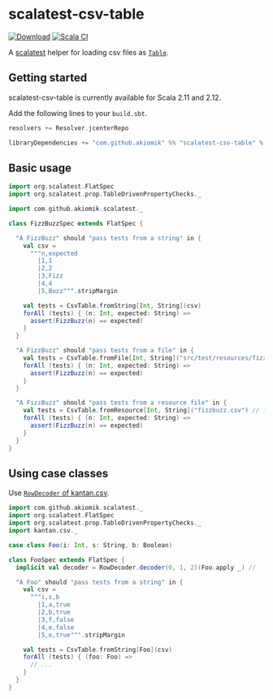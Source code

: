 scalatest-csv-table
===================
[![Download](https://api.bintray.com/packages/akiomik/maven/scalatest-csv-table/images/download.svg)](https://bintray.com/akiomik/maven/scalatest-csv-table/_latestVersion)
[![Scala CI](https://github.com/akiomik/scalatest-csv-table/workflows/Scala%20CI/badge.svg)](https://github.com/akiomik/scalatest-csv-table/actions?query=workflow%3A%22Scala+CI%22)

A [scalatest](http://www.scalatest.org/) helper for loading csv files as [`Table`](http://www.scalatest.org/user_guide/table_driven_property_checks).

## Getting started

scalatest-csv-table is currently available for Scala 2.11 and 2.12.

Add the following lines to your `build.sbt`.

```scala
resolvers += Resolver.jcenterRepo

libraryDependencies += "com.github.akiomik" %% "scalatest-csv-table" % "1.0.1" % Test
```

## Basic usage

```scala
import org.scalatest.FlatSpec
import org.scalatest.prop.TableDrivenPropertyChecks._

import com.github.akiomik.scalatest._

class FizzBuzzSpec extends FlatSpec {

  "A FizzBuzz" should "pass tests from a string" in {
    val csv =
      """n,expected
        |1,1
        |2,2
        |3,Fizz
        |4,4
        |5,Buzz""".stripMargin

    val tests = CsvTable.fromString[Int, String](csv)
    forAll (tests) { (n: Int, expected: String) => 
      assert(FizzBuzz(n) == expected)
    }
  }

  "A FizzBuzz" should "pass tests from a file" in {
    val tests = CsvTable.fromFile[Int, String]("src/test/resources/fizzbuzz.csv")
    forAll (tests) { (n: Int, expected: String) => 
      assert(FizzBuzz(n) == expected)
    }
  }

  "A FizzBuzz" should "pass tests from a resource file" in {
    val tests = CsvTable.fromResource[Int, String]("fizzbuzz.csv") // from `src/test/resouces`
    forAll (tests) { (n: Int, expected: String) => 
      assert(FizzBuzz(n) == expected)
    }
  }
}
```

## Using case classes

Use [`RowDecoder` of kantan.csv](https://nrinaudo.github.io/kantan.csv/rows_as_case_classes.html).

```scala
import com.github.akiomik.scalatest._
import org.scalatest.FlatSpec
import org.scalatest.prop.TableDrivenPropertyChecks._
import kantan.csv._

case class Foo(i: Int, s: String, b: Boolean)

class FooSpec extends FlatSpec {
  implicit val decoder = RowDecoder.decoder(0, 1, 2)(Foo.apply _) //

  "A Foo" should "pass tests from a string" in {
    val csv =
      """i,s,b
        |1,a,true
        |2,b,true
        |3,f,false
        |4,e,false
        |5,e,true""".stripMargin

    val tests = CsvTable.fromString[Foo](csv)
    forAll (tests) { (foo: Foo) => 
      // ...
    }
  }
}
```
